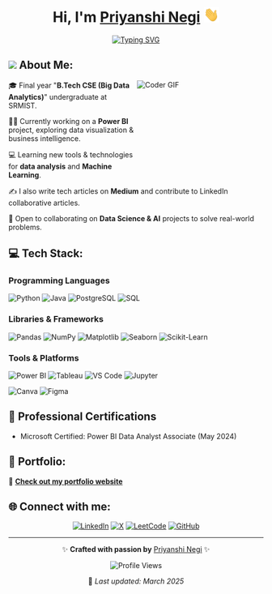<!-- ### Hi there 👋 -->
<!--
<h1 align="center">Hi <img src="https://raw.githubusercontent.com/ABSphreak/ABSphreak/master/gifs/Hi.gif" width="30">, I'm Priyanshi Negi</h1>
-->
<!--
**PriyanshiNegi01/PriyanshiNegi01** is a ✨ _special_ ✨ repository because its `README.md` (this file) appears on your GitHub profile.

- 🔭 I’m currently working on ...
- 🌱 I’m currently learning ...
- 👯 I’m looking to collaborate on ...
- 🤔 I’m looking for help with ...
- 💬 Ask me about ...
- 📫 How to reach me: ...
- 😄 Pronouns: ...
- ⚡ Fun fact: ...
-->

<h1 align="center">Hi, I'm <a href="https://www.linkedin.com/in/priyanshinegi01/" target="_blank" rel="noopener noreferrer">Priyanshi Negi</a> <img src="https://raw.githubusercontent.com/ABSphreak/ABSphreak/master/gifs/Hi.gif" height="30" /></h1>
<!--
<h4 align="center">✨ Aspiring Data Analyst ✨</h4>
-->
<p align="center">
  <a href="https://git.io/typing-svg"><img src="https://readme-typing-svg.demolab.com?font=Fira+Code&size=18&duration=3500&pause=1000&color=C632BC&center=true&random=false&width=435&lines=Data+Enthusiast+%F0%9F%91%A9%E2%80%8D%F0%9F%92%BB;Dedicated+to+continuous+growth+%F0%9F%93%88;Embracing+challenges+as+opportunities+%E2%9C%A8;Lifelong+learner+%F0%9F%8E%AF" alt="Typing SVG" /></a>
</p>

<!-- ## 💫 About Me: -->
## <picture><img src = "https://github.com/7oSkaaa/7oSkaaa/blob/main/Images/about_me.gif?raw=true" width = 30px></picture> About Me:

<!-- GIF's original height=250, width=350 -->
<img align="right" alt="Coder GIF" height=180 width=250 src="https://cdn.dribbble.com/users/2704414/screenshots/7466903/media/b08ab576316bd4582fef189f471cd9e5.gif"/>

🎓 Final year "**B.Tech CSE (Big Data Analytics)**" undergraduate at SRMIST.

👩‍💻 Currently working on a **Power BI** project, exploring data visualization & business intelligence.

💻 Learning new tools & technologies for **data analysis** and **Machine Learning**.

✍️ I also write tech articles on **Medium** and contribute to LinkedIn collaborative articles.

🤝 Open to collaborating on **Data Science & AI** projects to solve real-world problems.

<!--
👩‍💼 Pronouns: she/her
📫 How to reach me **priyanshinegi11@gmail.com**
📄 Know about my experiences [https://drive.google.com/file/d/1R8u8gaoMykzHjwMvaP6qDJjIJRDnmmvB/view?usp=sharing](https://drive.google.com/file/d/1R8u8gaoMykzHjwMvaP6qDJjIJRDnmmvB/view?usp=sharing)
-->
## 💻 Tech Stack:

### Programming Languages
![Python](https://img.shields.io/badge/Python-FFD43B?style=for-the-badge&logo=python&logoColor=blue)
![Java](https://img.shields.io/badge/java-%23ED8B00.svg?style=for-the-badge&logo=java&logoColor=white)
![PostgreSQL](https://img.shields.io/badge/postgres-%23316192.svg?style=for-the-badge&logo=postgresql&logoColor=white)
![SQL](https://img.shields.io/badge/SQL-CC2927?style=for-the-badge&logo=microsoft-sql-server&logoColor=white)

### Libraries & Frameworks  
![Pandas](https://img.shields.io/badge/Pandas-150458?style=for-the-badge&logo=pandas&logoColor=white)
![NumPy](https://img.shields.io/badge/NumPy-013243?style=for-the-badge&logo=numpy&logoColor=white)
![Matplotlib](https://img.shields.io/badge/Matplotlib-11557C?style=for-the-badge&logo=plotly&logoColor=white)
![Seaborn](https://img.shields.io/badge/Seaborn-46b5b1?style=for-the-badge&logo=python&logoColor=white)
![Scikit-Learn](https://img.shields.io/badge/Scikit%20Learn-F7931E?style=for-the-badge&logo=scikit-learn&logoColor=white)
<!--
![TensorFlow](https://img.shields.io/badge/TensorFlow-FF6F00?style=for-the-badge&logo=tensorflow&logoColor=white)
-->

### Tools & Platforms  
![Power BI](https://img.shields.io/badge/Power%20BI-F2C811?style=for-the-badge&logo=powerbi&logoColor=black)
![Tableau](https://img.shields.io/badge/Tableau-E97627?style=for-the-badge&logo=tableau&logoColor=white)
![VS Code](https://img.shields.io/badge/VSCode-007ACC?style=for-the-badge&logo=visual-studio-code&logoColor=white)
![Jupyter](https://img.shields.io/badge/Jupyter-F37626?style=for-the-badge&logo=jupyter&logoColor=white)
<!--
![Azure](https://img.shields.io/badge/Microsoft%20Azure-0078D4?style=for-the-badge&logo=microsoft-azure&logoColor=white)
-->
![Canva](https://img.shields.io/badge/Canva-%2300C4CC.svg?style=for-the-badge&logo=Canva&logoColor=white)
![Figma](https://img.shields.io/badge/figma-%23F24E1E.svg?style=for-the-badge&logo=figma&logoColor=white)

<!--
<p align="center">
  <img src="https://img.shields.io/badge/Python-FFD43B?style=for-the-badge&logo=python&logoColor=blue"><img/>
  <img src="https://img.shields.io/badge/postgres-%23316192.svg?style=for-the-badge&logo=postgresql&logoColor=white"><img/>
  <img src="https://img.shields.io/badge/mysql-%2300f.svg?style=for-the-badge&logo=mysql&logoColor=white"><img/>
  <img src="https://img.shields.io/badge/java-%23ED8B00.svg?style=for-the-badge&logo=java&logoColor=white"><img/>
  <img src="https://img.shields.io/badge/sqlite-%2307405e.svg?style=for-the-badge&logo=sqlite&logoColor=white"><img/>
  <img src="https://img.shields.io/badge/R-276DC3?style=for-the-badge&logo=R&logoColor=white">
  <img src="https://img.shields.io/badge/Power%20BI-F2C811?style=for-the-badge&logo=power-bi&logoColor=black">
  <img src="https://img.shields.io/badge/Tableau-E97627?style=for-the-badge&logo=tableau&logoColor=white">
  <img src="https://img.shields.io/badge/c-%2300599C.svg?style=for-the-badge&logo=c&logoColor=white"><img/>
  -->
<!--   <img src="https://img.shields.io/badge/c++-%2300599C.svg?style=for-the-badge&logo=c%2B%2B&logoColor=white"><img/>
  <img src="https://img.shields.io/badge/HTML5-E34F26?style=for-the-badge&logo=html5&logoColor=white"><img/>
  <img src="https://img.shields.io/badge/CSS3-1572B6?style=for-the-badge&logo=css3&logoColor=white"><img/>
  <img src="https://img.shields.io/badge/JavaScript-323330?style=for-the-badge&logo=javascript&logoColor=F7DF1E"><img/> -->
<!--
  <img src="https://img.shields.io/badge/pandas-%23150458.svg?style=for-the-badge&logo=pandas&logoColor=white"><img/>
  <img src="https://img.shields.io/badge/numpy-%23013243.svg?style=for-the-badge&logo=numpy&logoColor=white"><img/>
  <img src="https://img.shields.io/badge/scikit--learn-%23F7931E.svg?style=for-the-badge&logo=scikit-learn&logoColor=white"><img/>
  <img src="https://img.shields.io/badge/Amazon%20DynamoDB-4053D6?style=for-the-badge&logo=Amazon%20DynamoDB&logoColor=white"><img/>
  <img src="https://img.shields.io/badge/amazon%20alexa-52b5f7?style=for-the-badge&logo=amazon%20alexa&logoColor=white"><img/>
  <img src="https://img.shields.io/badge/Canva-%2300C4CC.svg?style=for-the-badge&logo=Canva&logoColor=white"><img/>
  <img src="https://img.shields.io/badge/figma-%23F24E1E.svg?style=for-the-badge&logo=figma&logoColor=white"><img/>
  
   <img src="https://img.shields.io/badge/VSCode-007ACC?style=for-the-badge&logo=visual-studio-code&logoColor=white">
   <img src="https://img.shields.io/badge/IntelliJ%20IDEA-000000?style=for-the-badge&logo=intellij-idea&logoColor=white">
   <img src="https://img.shields.io/badge/PyCharm-000000?style=for-the-badge&logo=pycharm&logoColor=white">
</p> 
-->

<!-- ## 📊 GitHub Stats: -->
<!--
## <picture> <img src = "https://github.com/7oSkaaa/7oSkaaa/blob/main/Images/Statistics.gif?raw=true" width = 30px>  </picture> GitHub Stats:
![](https://github-readme-streak-stats.herokuapp.com/?user=PriyanshiNegi01&theme=dark&hide_border=false)<br/>
![](https://github-readme-stats.vercel.app/api?username=PriyanshiNegi01&theme=dark&hide_border=false&include_all_commits=false&count_private=false)<br/>
![](https://github-readme-stats.vercel.app/api/top-langs/?username=PriyanshiNegi01&theme=dark&hide_border=false&include_all_commits=false&count_private=false&layout=compact)
-->

## 📜 Professional Certifications
- Microsoft Certified: Power BI Data Analyst Associate (May 2024)

## 🎨 Portfolio:
🔗 **[Check out my portfolio website](https://priyanshi-negi.vercel.app/)**

## 🌐 Connect with me:

<div align="center">

[![LinkedIn](https://img.shields.io/badge/linkedin-%230077B5.svg?style=for-the-badge&logo=linkedin&logoColor=white)](https://linkedin.com/in/priyanshinegi01)
[![X](https://img.shields.io/badge/X-%23000000.svg?style=for-the-badge&logo=X&logoColor=white)](https://x.com/PriyanshiNegi01)
[![LeetCode](https://img.shields.io/badge/LeetCode-FFA116.svg?&style=for-the-badge&logo=leetcode&logoColor=white)](https://leetcode.com/PriyanshiNegi01)
[![GitHub](https://img.shields.io/badge/github-%23121011.svg?style=for-the-badge&logo=github&logoColor=white)](https://github.com/PriyanshiNegi/PriyanshiNegi01/discussions/1)
<!--[![Discord](https://img.shields.io/badge/Discord-%237289DA.svg?style=for-the-badge&logo=discord&logoColor=white)](https://discord.com/users/digits/)-->

</div>

---

<div align="center">

✨ **Crafted with passion by** [Priyanshi Negi](https://github.com/PriyanshiNegi01) ✨  

![Profile Views](https://komarev.com/ghpvc/?username=PriyanshiNegi01&color=f4c2c2)  

📌 *Last updated: March 2025*  

</div>
